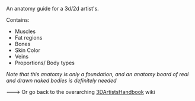 An anatomy guide for a 3d/2d artist's.

Contains:
- Muscles
- Fat regions
- Bones
- Skin Color
- Veins
- Proportions/ Body types

_Note that this anatomy is only a foundation, and an anatomy board of real and drawn naked bodies is definitely needed_

🡒 Or go back to the overarching [3DArtistsHandbook](https://github.com/Epicrex/3DArtistsHandbook/wiki) wiki

